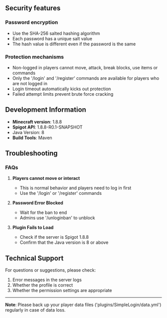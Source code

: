 ## Security features


### Password encryption
- Use the SHA-256 salted hashing algorithm
- Each password has a unique salt value
- The hash value is different even if the password is the same


### Protection mechanisms
- Non-logged in players cannot move, attack, break blocks, use items or commands
- Only the '/login' and '/register' commands are available for players who are not logged in
- Login timeout automatically kicks out protection
- Failed attempt limits prevent brute force cracking


## Development Information


- **Minecraft version**: 1.8.8
- **Spigot API**: 1.8.8-R0.1-SNAPSHOT
- Java Version: 8
- **Build Tools**: Maven


## Troubleshooting


### FAQs


1. **Players cannot move or interact**
   - This is normal behavior and players need to log in first
   - Use the '/login' or '/register' commands


2. **Password Error Blocked**
   - Wait for the ban to end
   - Admins use '/unloginban' to unblock


3. **Plugin Fails to Load**
   - Check if the server is Spigot 1.8.8
   - Confirm that the Java version is 8 or above


## Technical Support


For questions or suggestions, please check:
1. Error messages in the server logs
2. Whether the profile is correct
3. Whether the permission settings are appropriate


---




**Note**: Please back up your player data files ('plugins/SimpleLogin/data.yml') regularly in case of data loss.
